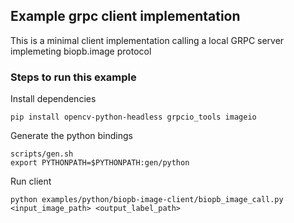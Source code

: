 ## Example grpc client implementation
This is a minimal client implementation calling a local GRPC server implemeting biopb.image protocol

### Steps to run this example
Install dependencies
```
pip install opencv-python-headless grpcio_tools imageio
```
Generate the python bindings
```
scripts/gen.sh
export PYTHONPATH=$PYTHONPATH:gen/python
```
Run client
```
python examples/python/biopb-image-client/biopb_image_call.py <input_image_path> <output_label_path>
```
